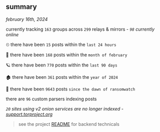 
## summary
_february 16th, 2024_

currently tracking `163` groups across `299` relays & mirrors - _`98` currently online_

⏲ there have been `15` posts within the `last 24 hours`

🦈 there have been `168` posts within the `month of february`

🪐 there have been `770` posts within the `last 90 days`

🏚 there have been `361` posts within the `year of 2024`

🦕 there have been `9643` posts `since the dawn of ransomwatch`

there are `96` custom parsers indexing posts

_`20` sites using v2 onion services are no longer indexed - [support.torproject.org](https://support.torproject.org/onionservices/v2-deprecation/)_

> see the project [README](https://github.com/joshhighet/ransomwatch#ransomwatch--) for backend technicals
